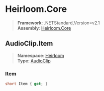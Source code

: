 # Heirloom.Core

> **Framework**: .NETStandard,Version=v2.1  
> **Assembly**: [Heirloom.Core][0]  

## AudioClip.Item

> **Namespace**: [Heirloom][0]  
> **Type**: [AudioClip][1]  

### Item

```cs
short Item { get; }
```

[0]: ../Heirloom.Core.md
[1]: Heirloom.AudioClip.md
